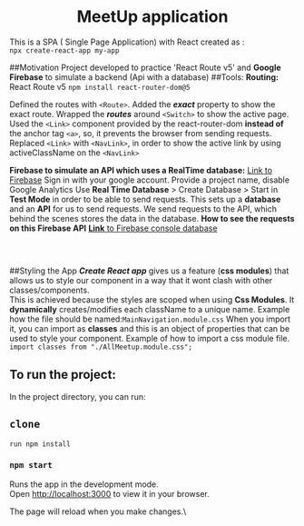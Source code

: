 <h1 align="center">MeetUp application</h1>


This is a SPA ( Single Page Application) with React created as : <br/> ```npx create-react-app my-app```

##Motivation
Project developed to practice 'React Route v5' and **Google Firebase** to  simulate a backend (Api with a database)
##Tools:
**Routing:**
React Route v5
```npm install react-router-dom@5```

Defined the routes with ```<Route>```. 
Added the ***exact*** property to show the exact route.
Wrapped the ***routes*** around ```<Switch>``` to show the active page.
Used the ```<Link>``` component provided by the react-router-dom **instead of** the anchor tag ```<a>```, so, it prevents the browser from sending requests. 
Replaced ```<Link>``` with ```<NavLink>```, in order to show the active link by using activeClassName on the ```<NavLink>```

**Firebase to simulate an API which uses a RealTime database:**
[ Link to Firebase](https://firebase.google.com/)
Sign in with your google account. 
Provide a project name, disable Google Analytics
Use **Real Time Database** > Create Database > Start in **Test Mode** in order to be able to send requests.
This sets up a **database** and an **API** for us to send requests.
We send requests to the API, which behind the scenes stores the data in the database.
**How to see the requests on this Firebase API** 
[**Link** to Firebase console database](https://console.firebase.google.com/project/meetup-2f38d/database/meetup-2f38d-default-rtdb/data/~2F)

<h1><img src=""/></h1>

##Styling the App
***Create React app*** gives us a feature (**css modules**) that allows us to style our component in a way that it wont clash with other classes/components.  
This is achieved because the styles are scoped when using **Css Modules**. It **dynamically** creates/modifies each className to a unique name.
Example how the file should be named:```MainNavigation.module.css```
When you import it, you can import as **classes** and this is an object of properties that can be used to style your component. 
Example of how to import a css module file.
```import classes from "./AllMeetup.module.css";```

## To run the project:
In the project directory, you can run:

## `clone`  
```run npm install ```
### `npm start`

Runs the app in the development mode.\
Open [http://localhost:3000](http://localhost:3000) to view it in your browser.

The page will reload when you make changes.\


